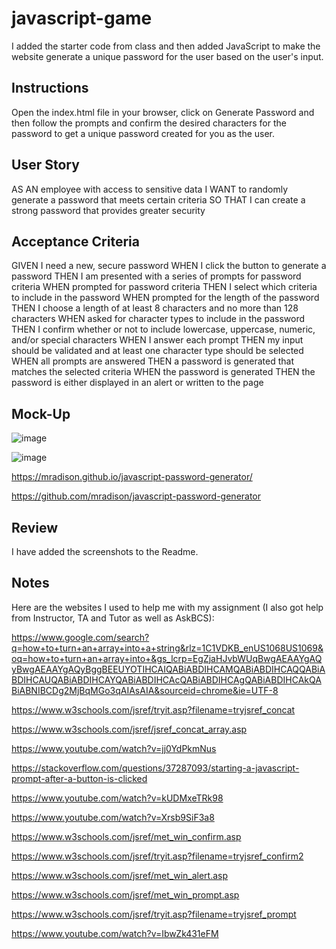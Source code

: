 # javascript-game

I added the starter code from class and then added JavaScript to make the website generate a unique password for the user based on the user's input. 

## Instructions

Open the index.html file in your browser, click on Generate Password and then follow the prompts and confirm the desired characters for the password to get a unique password created for you as the user.

## User Story

AS AN employee with access to sensitive data
I WANT to randomly generate a password that meets certain criteria
SO THAT I can create a strong password that provides greater security

## Acceptance Criteria

GIVEN I need a new, secure password
WHEN I click the button to generate a password
THEN I am presented with a series of prompts for password criteria
WHEN prompted for password criteria
THEN I select which criteria to include in the password
WHEN prompted for the length of the password
THEN I choose a length of at least 8 characters and no more than 128 characters
WHEN asked for character types to include in the password
THEN I confirm whether or not to include lowercase, uppercase, numeric, and/or special characters
WHEN I answer each prompt
THEN my input should be validated and at least one character type should be selected
WHEN all prompts are answered
THEN a password is generated that matches the selected criteria
WHEN the password is generated
THEN the password is either displayed in an alert or written to the page

## Mock-Up

![image](https://github.com/mradison/javascript-game/assets/58490851/71e57900-8a26-4a8c-a36e-97bcae0b65f7)

![image](https://github.com/mradison/javascript-game/assets/58490851/7eb5130a-271b-40d4-a956-9d2e5ca1d4c1)

https://mradison.github.io/javascript-password-generator/

https://github.com/mradison/javascript-password-generator

## Review

I have added the screenshots to the Readme.

## Notes

Here are the websites I used to help me with my assignment (I also got help from Instructor, TA and Tutor as well as AskBCS):

https://www.google.com/search?q=how+to+turn+an+array+into+a+string&rlz=1C1VDKB_enUS1068US1069&oq=how+to+turn+an+array+into+&gs_lcrp=EgZjaHJvbWUqBwgAEAAYgAQyBwgAEAAYgAQyBggBEEUYOTIHCAIQABiABDIHCAMQABiABDIHCAQQABiABDIHCAUQABiABDIHCAYQABiABDIHCAcQABiABDIHCAgQABiABDIHCAkQABiABNIBCDg2MjBqMGo3qAIAsAIA&sourceid=chrome&ie=UTF-8

https://www.w3schools.com/jsref/tryit.asp?filename=tryjsref_concat

https://www.w3schools.com/jsref/jsref_concat_array.asp

https://www.youtube.com/watch?v=jj0YdPkmNus

https://stackoverflow.com/questions/37287093/starting-a-javascript-prompt-after-a-button-is-clicked

https://www.youtube.com/watch?v=kUDMxeTRk98

https://www.youtube.com/watch?v=Xrsb9SiF3a8

https://www.w3schools.com/jsref/met_win_confirm.asp

https://www.w3schools.com/jsref/tryit.asp?filename=tryjsref_confirm2

https://www.w3schools.com/jsref/met_win_alert.asp

https://www.w3schools.com/jsref/met_win_prompt.asp

https://www.w3schools.com/jsref/tryit.asp?filename=tryjsref_prompt

https://www.youtube.com/watch?v=IbwZk431eFM






